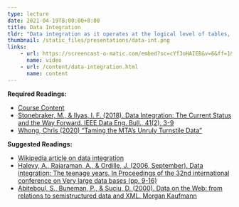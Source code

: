 ```yaml
---
type: lecture
date: 2021-04-19T8:00:00+8:00
title: Data Integration
tldr: "Data integration as it operates at the logical level of tables, and data that feed into user interfaces."
thumbnail: /static_files/presentations/data-int.png
links: 
    - url: https://screencast-o-matic.com/embed?sc=cYf3oHAIEB&v=6&ff=1&title=0&controls=1
      name: video
    - url: /content/data-integration.html
      name: content
---
```

**Required Readings:**
- [Course Content](https://norlab.github.io/LIS-546-SPR2021/content/data-integration.html)
- [Stonebraker, M., & Ilyas, I. F. (2018). Data Integration: The Current Status and the Way Forward. IEEE Data Eng. Bull., 41(2), 3-9](https://cs.uwaterloo.ca/~ilyas/papers/StonebrakerIEEE2018.pdf)
- [Whong, Chris (2020) “Taming the MTA’s Unruly Turnstile Data”](https://medium.com/qri-io/taming-the-mtas-unruly-turnstile-data-c945f5f96ba0)

**Suggested Readings:**
- [Wikipedia article on data integration](https://en.wikipedia.org/wiki/Data_integration)
- [Halevy, A., Rajaraman, A., & Ordille, J. (2006, September). Data integration: The teenage years. In Proceedings of the 32nd international conference on Very large data bases (pp. 9-16)](https://www.cin.ufpe.br/~if696/referencias/integracao/_Data_Integration-The_Teenage_Years.pdf)
- [Abiteboul, S., Buneman, P., & Suciu, D. (2000). Data on the Web: from relations to semistructured data and XML. Morgan Kaufmann](https://homepages.dcc.ufmg.br/~laender/material/Data-on-the-Web-Skeleton.pdf)
